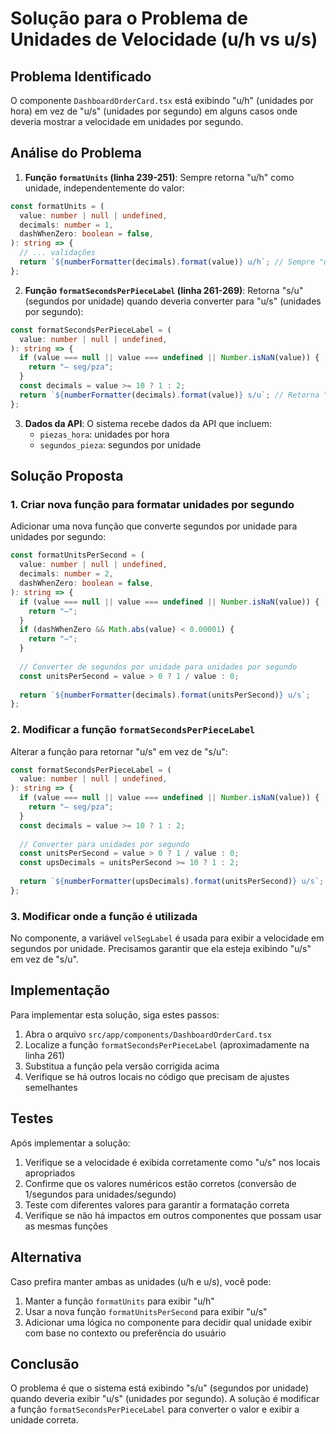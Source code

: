 # Solução para o Problema de Unidades de Velocidade (u/h vs u/s)

## Problema Identificado

O componente `DashboardOrderCard.tsx` está exibindo "u/h" (unidades por hora) em vez de "u/s" (unidades por segundo) em alguns casos onde deveria mostrar a velocidade em unidades por segundo.

## Análise do Problema

1. **Função `formatUnits` (linha 239-251)**: Sempre retorna "u/h" como unidade, independentemente do valor:
```typescript
const formatUnits = (
  value: number | null | undefined,
  decimals: number = 1,
  dashWhenZero: boolean = false,
): string => {
  // ... validações
  return `${numberFormatter(decimals).format(value)} u/h`; // Sempre "u/h"
};
```

2. **Função `formatSecondsPerPieceLabel` (linha 261-269)**: Retorna "s/u" (segundos por unidade) quando deveria converter para "u/s" (unidades por segundo):
```typescript
const formatSecondsPerPieceLabel = (
  value: number | null | undefined,
): string => {
  if (value === null || value === undefined || Number.isNaN(value)) {
    return "— seg/pza";
  }
  const decimals = value >= 10 ? 1 : 2;
  return `${numberFormatter(decimals).format(value)} s/u`; // Retorna "s/u"
};
```

3. **Dados da API**: O sistema recebe dados da API que incluem:
   - `piezas_hora`: unidades por hora
   - `segundos_pieza`: segundos por unidade

## Solução Proposta

### 1. Criar nova função para formatar unidades por segundo

Adicionar uma nova função que converte segundos por unidade para unidades por segundo:

```typescript
const formatUnitsPerSecond = (
  value: number | null | undefined,
  decimals: number = 2,
  dashWhenZero: boolean = false,
): string => {
  if (value === null || value === undefined || Number.isNaN(value)) {
    return "—";
  }
  if (dashWhenZero && Math.abs(value) < 0.00001) {
    return "—";
  }
  
  // Converter de segundos por unidade para unidades por segundo
  const unitsPerSecond = value > 0 ? 1 / value : 0;
  
  return `${numberFormatter(decimals).format(unitsPerSecond)} u/s`;
};
```

### 2. Modificar a função `formatSecondsPerPieceLabel`

Alterar a função para retornar "u/s" em vez de "s/u":

```typescript
const formatSecondsPerPieceLabel = (
  value: number | null | undefined,
): string => {
  if (value === null || value === undefined || Number.isNaN(value)) {
    return "— seg/pza";
  }
  const decimals = value >= 10 ? 1 : 2;
  
  // Converter para unidades por segundo
  const unitsPerSecond = value > 0 ? 1 / value : 0;
  const upsDecimals = unitsPerSecond >= 10 ? 1 : 2;
  
  return `${numberFormatter(upsDecimals).format(unitsPerSecond)} u/s`;
};
```

### 3. Modificar onde a função é utilizada

No componente, a variável `velSegLabel` é usada para exibir a velocidade em segundos por unidade. Precisamos garantir que ela esteja exibindo "u/s" em vez de "s/u".

## Implementação

Para implementar esta solução, siga estes passos:

1. Abra o arquivo `src/app/components/DashboardOrderCard.tsx`
2. Localize a função `formatSecondsPerPieceLabel` (aproximadamente na linha 261)
3. Substitua a função pela versão corrigida acima
4. Verifique se há outros locais no código que precisam de ajustes semelhantes

## Testes

Após implementar a solução:

1. Verifique se a velocidade é exibida corretamente como "u/s" nos locais apropriados
2. Confirme que os valores numéricos estão corretos (conversão de 1/segundos para unidades/segundo)
3. Teste com diferentes valores para garantir a formatação correta
4. Verifique se não há impactos em outros componentes que possam usar as mesmas funções

## Alternativa

Caso prefira manter ambas as unidades (u/h e u/s), você pode:

1. Manter a função `formatUnits` para exibir "u/h"
2. Usar a nova função `formatUnitsPerSecond` para exibir "u/s"
3. Adicionar uma lógica no componente para decidir qual unidade exibir com base no contexto ou preferência do usuário

## Conclusão

O problema é que o sistema está exibindo "s/u" (segundos por unidade) quando deveria exibir "u/s" (unidades por segundo). A solução é modificar a função `formatSecondsPerPieceLabel` para converter o valor e exibir a unidade correta.